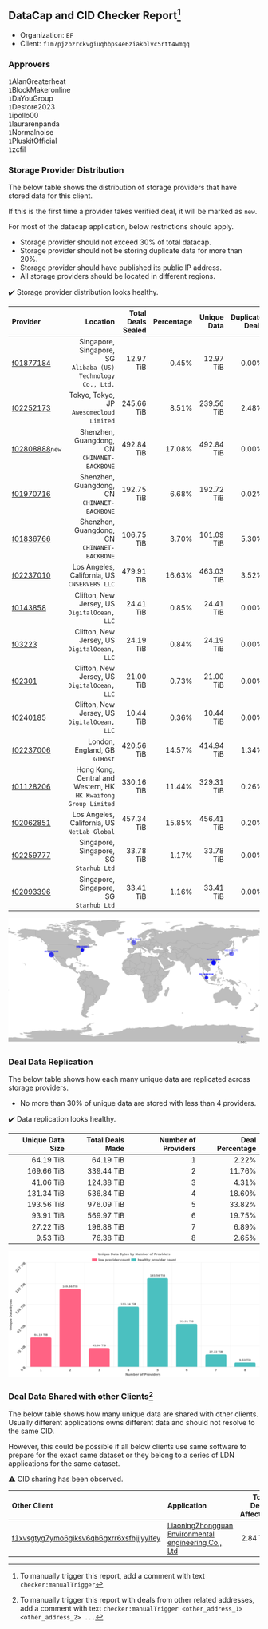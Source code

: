 ## DataCap and CID Checker Report[^1]
 - Organization: `EF`
 - Client: `f1m7pjzbzrckvgiuqhbps4e6ziakblvc5rtt4wmqq`
### Approvers
`1`AlanGreaterheat<br/>`1`BlockMakeronline<br/>`1`DaYouGroup<br/>`1`Destore2023<br/>`1`ipollo00<br/>`1`laurarenpanda<br/>`1`Normalnoise<br/>`1`PluskitOfficial<br/>`1`zcfil

### Storage Provider Distribution
The below table shows the distribution of storage providers that have stored data for this client.

If this is the first time a provider takes verified deal, it will be marked as `new`.

For most of the datacap application, below restrictions should apply.
 - Storage provider should not exceed 30% of total datacap.
 - Storage provider should not be storing duplicate data for more than 20%.
 - Storage provider should have published its public IP address.
 - All storage providers should be located in different regions.

✔️ Storage provider distribution looks healthy.

| Provider                                                    |                                                           Location | Total Deals Sealed | Percentage | Unique Data | Duplicate Deals |
| :---------------------------------------------------------- | -----------------------------------------------------------------: | -----------------: | ---------: | ----------: | --------------: |
| [f01877184](https://filfox.info/en/address/f01877184)       |   Singapore, Singapore, SG<br/>`Alibaba (US) Technology Co., Ltd.` |          12.97 TiB |      0.45% |   12.97 TiB |           0.00% |
| [f02252173](https://filfox.info/en/address/f02252173)       |                        Tokyo, Tokyo, JP<br/>`Awesomecloud Limited` |         245.66 TiB |      8.51% |  239.56 TiB |           2.48% |
| [f02808888](https://filfox.info/en/address/f02808888)`new`  |                    Shenzhen, Guangdong, CN<br/>`CHINANET-BACKBONE` |         492.84 TiB |     17.08% |  492.84 TiB |           0.00% |
| [f01970716](https://filfox.info/en/address/f01970716)       |                    Shenzhen, Guangdong, CN<br/>`CHINANET-BACKBONE` |         192.75 TiB |      6.68% |  192.72 TiB |           0.02% |
| [f01836766](https://filfox.info/en/address/f01836766)       |                    Shenzhen, Guangdong, CN<br/>`CHINANET-BACKBONE` |         106.75 TiB |      3.70% |  101.09 TiB |           5.30% |
| [f02237010](https://filfox.info/en/address/f02237010)       |                    Los Angeles, California, US<br/>`CNSERVERS LLC` |         479.91 TiB |     16.63% |  463.03 TiB |           3.52% |
| [f0143858](https://filfox.info/en/address/f0143858)         |                    Clifton, New Jersey, US<br/>`DigitalOcean, LLC` |          24.41 TiB |      0.85% |   24.41 TiB |           0.00% |
| [f03223](https://filfox.info/en/address/f03223)             |                    Clifton, New Jersey, US<br/>`DigitalOcean, LLC` |          24.19 TiB |      0.84% |   24.19 TiB |           0.00% |
| [f02301](https://filfox.info/en/address/f02301)             |                    Clifton, New Jersey, US<br/>`DigitalOcean, LLC` |          21.00 TiB |      0.73% |   21.00 TiB |           0.00% |
| [f0240185](https://filfox.info/en/address/f0240185)         |                    Clifton, New Jersey, US<br/>`DigitalOcean, LLC` |          10.44 TiB |      0.36% |   10.44 TiB |           0.00% |
| [f02237006](https://filfox.info/en/address/f02237006)       |                                   London, England, GB<br/>`GTHost` |         420.56 TiB |     14.57% |  414.94 TiB |           1.34% |
| [f01128206](https://filfox.info/en/address/f01128206)       | Hong Kong, Central and Western, HK<br/>`HK Kwaifong Group Limited` |         330.16 TiB |     11.44% |  329.31 TiB |           0.26% |
| [f02062851](https://filfox.info/en/address/f02062851)       |                    Los Angeles, California, US<br/>`NetLab Global` |         457.34 TiB |     15.85% |  456.41 TiB |           0.20% |
| [f02259777](https://filfox.info/en/address/f02259777)       |                         Singapore, Singapore, SG<br/>`Starhub Ltd` |          33.78 TiB |      1.17% |   33.78 TiB |           0.00% |
| [f02093396](https://filfox.info/en/address/f02093396)       |                         Singapore, Singapore, SG<br/>`Starhub Ltd` |          33.41 TiB |      1.16% |   33.41 TiB |           0.00% |

<img src="https://raw.githubusercontent.com/data-preservation-programs/filplus-checker-assets/main/filecoin-project/filecoin-plus-large-datasets/issues/2094/1695349523235.png"/>

### Deal Data Replication
The below table shows how each many unique data are replicated across storage providers.

- No more than 30% of unique data are stored with less than 4 providers.

✔️ Data replication looks healthy.

| Unique Data Size | Total Deals Made | Number of Providers | Deal Percentage |
| ---------------: | ---------------: | ------------------: | --------------: |
|        64.19 TiB |        64.19 TiB |                   1 |           2.22% |
|       169.66 TiB |       339.44 TiB |                   2 |          11.76% |
|        41.06 TiB |       124.38 TiB |                   3 |           4.31% |
|       131.34 TiB |       536.84 TiB |                   4 |          18.60% |
|       193.56 TiB |       976.09 TiB |                   5 |          33.82% |
|        93.91 TiB |       569.97 TiB |                   6 |          19.75% |
|        27.22 TiB |       198.88 TiB |                   7 |           6.89% |
|         9.53 TiB |        76.38 TiB |                   8 |           2.65% |

<img src="https://raw.githubusercontent.com/data-preservation-programs/filplus-checker-assets/main/filecoin-project/filecoin-plus-large-datasets/issues/2094/1695349523842.png"/>

### Deal Data Shared with other Clients[^3]
The below table shows how many unique data are shared with other clients.
Usually different applications owns different data and should not resolve to the same CID.

However, this could be possible if all below clients use same software to prepare for the exact same dataset or they belong to a series of LDN applications for the same dataset.

⚠️ CID sharing has been observed.

| Other Client                                                                                                          | Application                                                                                                                           | Total Deals Affected | Unique CIDs | Approvers                                                           |
| :-------------------------------------------------------------------------------------------------------------------- | :------------------------------------------------------------------------------------------------------------------------------------ | -------------------: | ----------: | :------------------------------------------------------------------ |
| [f1xvsgtyg7ymo6giksv6qb6gxrr6xsfhjjjyylfey](https://filfox.info/en/address/f1xvsgtyg7ymo6giksv6qb6gxrr6xsfhjjjyylfey) | [LiaoningZhongguan Environmental engineering Co\., Ltd](https://github.com/filecoin-project/filecoin-plus-large-datasets/issues/2100) |             2.84 TiB |          19 | `2`DaYouGroup<br/>`1`maxvint<br/>`1`Normalnoise<br/>`1`woshidama323 |

[^1]: To manually trigger this report, add a comment with text `checker:manualTrigger`

[^2]: Deals from those addresses are combined into this report as they are specified with `checker:manualTrigger`

[^3]: To manually trigger this report with deals from other related addresses, add a comment with text `checker:manualTrigger <other_address_1> <other_address_2> ...`
